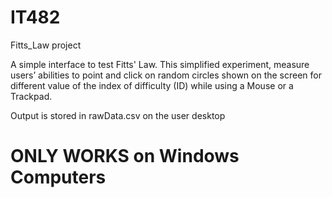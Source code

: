 # IT482
Fitts_Law project

A simple interface to test Fitts' Law. This simplified experiment, measure users’ abilities to point and click on random circles shown on the screen for different value of the index of difficulty (ID) while using a Mouse or a Trackpad.

Output is stored in rawData.csv on the user desktop

# ONLY WORKS on Windows Computers

